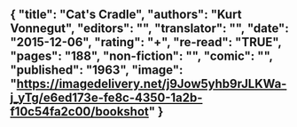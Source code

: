 {
 "title": "Cat's Cradle",
 "authors": "Kurt Vonnegut",
 "editors": "",
 "translator": "",
 "date": "2015-12-06",
 "rating": "+",
 "re-read": "TRUE",
 "pages": "188",
 "non-fiction": "",
 "comic": "",
 "published": "1963",
 "image": "https://imagedelivery.net/j9Jow5yhb9rJLKWa-j_yTg/e6ed173e-fe8c-4350-1a2b-f10c54fa2c00/bookshot"
}
---

